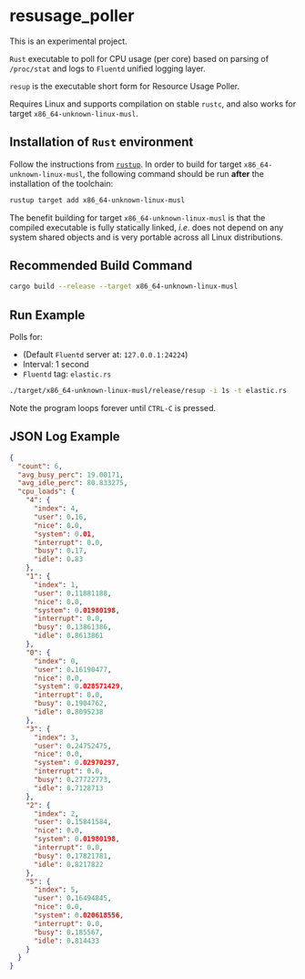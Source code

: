 # resusage_poller

This is an experimental project.

`Rust` executable to poll for CPU usage (per core) based on parsing of
`/proc/stat` and logs to `Fluentd` unified logging layer.

`resup` is the executable short form for Resource Usage Poller.

Requires Linux and supports compilation on stable `rustc`, and also works for
target `x86_64-unknown-linux-musl`.

## Installation of `Rust` environment

Follow the instructions from [`rustup`](https://www.rustup.rs/). In order to
build for target `x86_64-unknown-linux-musl`, the following command should be
run **after** the installation of the toolchain:

```bash
rustup target add x86_64-unknown-linux-musl
```

The benefit building for target `x86_64-unknown-linux-musl` is that the compiled
executable is fully statically linked, _i.e_. does not depend on any system
shared objects and is very portable across all Linux distributions.

## Recommended Build Command

```bash
cargo build --release --target x86_64-unknown-linux-musl
```

## Run Example

Polls for:

* (Default `Fluentd` server at: `127.0.0.1:24224`)
* Interval: 1 second
* `Fluentd` tag: `elastic.rs`

```bash
./target/x86_64-unknown-linux-musl/release/resup -i 1s -t elastic.rs
```

Note the program loops forever until `CTRL-C` is pressed.

## JSON Log Example

```json
{
  "count": 6,
  "avg_busy_perc": 19.00171,
  "avg_idle_perc": 80.833275,
  "cpu_loads": {
    "4": {
      "index": 4,
      "user": 0.16,
      "nice": 0.0,
      "system": 0.01,
      "interrupt": 0.0,
      "busy": 0.17,
      "idle": 0.83
    },
    "1": {
      "index": 1,
      "user": 0.11881188,
      "nice": 0.0,
      "system": 0.01980198,
      "interrupt": 0.0,
      "busy": 0.13861386,
      "idle": 0.8613861
    },
    "0": {
      "index": 0,
      "user": 0.16190477,
      "nice": 0.0,
      "system": 0.028571429,
      "interrupt": 0.0,
      "busy": 0.1904762,
      "idle": 0.8095238
    },
    "3": {
      "index": 3,
      "user": 0.24752475,
      "nice": 0.0,
      "system": 0.02970297,
      "interrupt": 0.0,
      "busy": 0.27722773,
      "idle": 0.7128713
    },
    "2": {
      "index": 2,
      "user": 0.15841584,
      "nice": 0.0,
      "system": 0.01980198,
      "interrupt": 0.0,
      "busy": 0.17821781,
      "idle": 0.8217822
    },
    "5": {
      "index": 5,
      "user": 0.16494845,
      "nice": 0.0,
      "system": 0.020618556,
      "interrupt": 0.0,
      "busy": 0.185567,
      "idle": 0.814433
    }
  }
}
```
